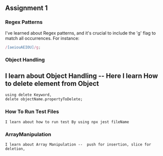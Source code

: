 ## Assignment 1

### Regex Patterns
I've learned about Regex patterns, and it's crucial to include the 'g' flag to match all occurrences. For instance:
```javascript
/[aeiouAEIOU]/g;
```
### Object Handling 
I learn about Object Handling   -- Here I learn How to delete element from Object
---  
```
using delete Keyword,
delete objectName.propertyToDelete;
```

### How To Run Test Files
```
I learn about how to run test By using npx jest fileName
```

### ArrayManipulation
```
I learn about Array Manipulation --  push for insertion, slice for deletion, 
```
